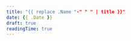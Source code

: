 ```yaml
---
title: "{{ replace .Name "-" " " | title }}"
date: {{ .Date }}
draft: true
readingTime: true
---
```


<script src="https://utteranc.es/client.js"
        repo="Odyssey346/Odyssey346.github.io"
        issue-term="pathname"
        label="comment"
        theme="preferred-color-scheme"
        crossorigin="anonymous"
        async>
</script>